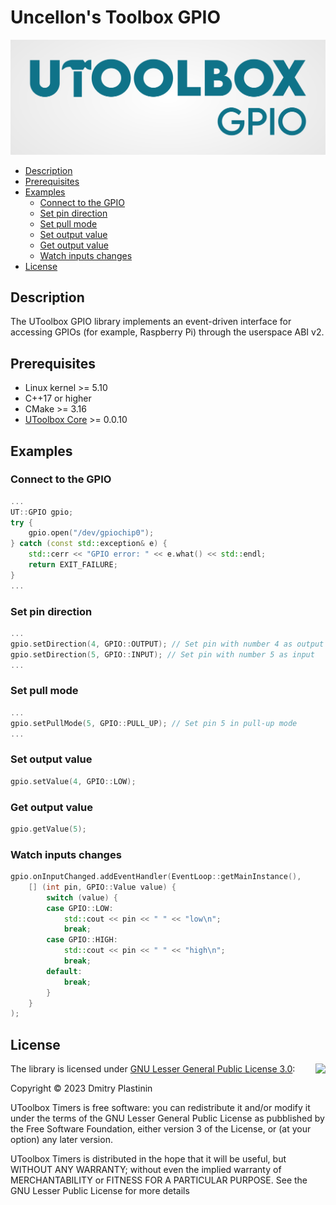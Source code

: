 # Uncellon's Toolbox GPIO

![UToolbox Logo](logo.png)

- [Description](#description)
- [Prerequisites](#prerequisites)
- [Examples](#examples)
    - [Connect to the GPIO](#connect-to-the-gpio)
    - [Set pin direction](#set-pin-direction)
    - [Set pull mode](#set-pull-mode)
    - [Set output value](#set-output-value)
    - [Get output value](#get-output-value)
    - [Watch inputs changes](#watch-inputs-changes)
- [License](#license)

## Description

The UToolbox GPIO library implements an event-driven interface for accessing GPIOs (for example, Raspberry Pi) through the userspace ABI v2.

## Prerequisites

- Linux kernel >= 5.10
- C++17 or higher
- CMake >= 3.16
- [UToolbox Core](https://github.com/uncellon/utoolbox-core) >= 0.0.10

## Examples

### Connect to the GPIO

```cpp
...
UT::GPIO gpio;
try {
    gpio.open("/dev/gpiochip0");
} catch (const std::exception& e) {
    std::cerr << "GPIO error: " << e.what() << std::endl;
    return EXIT_FAILURE;
}
...
```

### Set pin direction

```cpp
...
gpio.setDirection(4, GPIO::OUTPUT); // Set pin with number 4 as output
gpio.setDirection(5, GPIO::INPUT); // Set pin with number 5 as input
...
```

### Set pull mode

```cpp
...
gpio.setPullMode(5, GPIO::PULL_UP); // Set pin 5 in pull-up mode
...
```

### Set output value

```cpp
gpio.setValue(4, GPIO::LOW);
```

### Get output value

```cpp
gpio.getValue(5);
```

### Watch inputs changes

```cpp
gpio.onInputChanged.addEventHandler(EventLoop::getMainInstance(), 
    [] (int pin, GPIO::Value value) {
        switch (value) {
        case GPIO::LOW:
            std::cout << pin << " " << "low\n";
            break;
        case GPIO::HIGH:
            std::cout << pin << " " << "high\n";
            break;
        default:
            break;
        }
    }
);
```

## License

<img align="right" src="https://www.gnu.org/graphics/lgplv3-with-text-154x68.png">

The library is licensed under [GNU Lesser General Public License 3.0](https://www.gnu.org/licenses/lgpl-3.0.txt):

Copyright © 2023 Dmitry Plastinin

UToolbox Timers is free software: you can redistribute it and/or modify it under the terms of the GNU Lesser General Public License as pubblished by the Free Software Foundation, either version 3 of the License, or (at your option) any later version.

UToolbox Timers is distributed in the hope that it will be useful, but WITHOUT ANY WARRANTY; without even the implied warranty of MERCHANTABILITY or FITNESS FOR A PARTICULAR PURPOSE. See the GNU Lesser Public License for more details